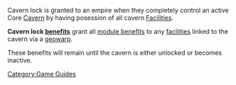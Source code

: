 Cavern lock is granted to an empire when they completely control an
active Core [Cavern](Caverns.md) by having posession of all
cavern [Facilities](Facilities.md).

**Cavern lock [benefits](Empire_Benefits.md)** grant all [module
benefits](module_benefit.md) to any
[facilities](Facilities.md) linked to the cavern via a
[geowarp](Geowarp.md).

These benefits will remain until the cavern is either unlocked or
becomes inactive.

[Category:Game Guides](Category:Game_Guides.md)
